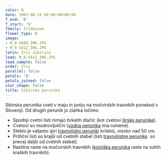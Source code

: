 ```yaml
---
color: B
date: 2003-06-15 00:00:00+00:00
f_end: '6'
f_start: '5'
family: Iridaceae
flower_type: B
image:
- M_8-5808_IMG.JPG
- M_8-5812_IMG.JPG
latin: Iris sibirica
lead: M_8-5812_IMG.JPG
lead_sample: false
order: Iris
parallel: false
petals: '6'
petals_joined: false
star_shape: false
title: Sibirska perunika
---
```

Sibirska perunika cveti v maju in juniju na močvirskih travnikih ponekod v Sloveniji. Od drugih perunik jo zlahka ločimo:

-   Spodnji cvetni listi nimajo brkatih dlačic (kot cvetovi [ilirske perunike](../irispallidaillyrica/)).
-   Cvetovi so modrovijolični ([vodna perunika](../irispseudacorus/) ima rumene).
-   Steblo je valjasto (pri [travnolistni peruniki](../irisgraminea/) krilato), visoko nad 50 cm.
-   Pritlični listi so krajši od cvetnih stebel (listi [travnolistne perunike](../irisgraminea/)  so precej daljši od cvetnih stebel).
-   Rastlina raste na močvirskih travnikih ([kojniška perunika](../irissibiricassp.erirrhiza/) raste na suhih kraških travnikih).
